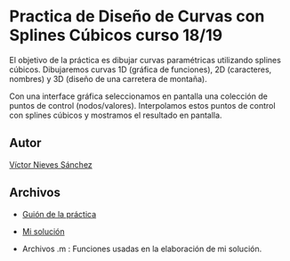 # Practica de Diseño de Curvas con Splines Cúbicos curso 18/19

El objetivo de la práctica es dibujar curvas paramétricas utilizando splines cúbicos.
Dibujaremos curvas 1D (gráfica de funciones), 2D (caracteres, nombres) y 3D (diseño de una carretera
de montaña).

Con una interface gráfica seleccionamos en pantalla una colección de puntos de control
(nodos/valores). Interpolamos estos puntos de control con splines cúbicos y mostramos el resultado en
pantalla. 

## Autor

[Víctor Nieves Sánchez](https://twitter.com/VictorNS69)


## Archivos

- [Guión de la práctica](/Guion_Práctica.pdf)

- [Mi solución](/Respuestas_Practica.pdf)

- Archivos .m : Funciones usadas en la elaboración de mi solución. 

